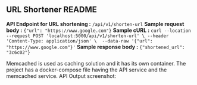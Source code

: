 ## URL Shortener README


**API Endpoint for URL shortening :** `/api/v1/shorten-url`
**Sample request body :** `{"url": "https://www.google.com"}`
**Sample cURL :** `curl --location --request POST 'localhost:5000/api/v1/shorten-url' \
--header 'Content-Type: application/json' \ 
--data-raw '{"url": "https://www.google.com"}'`
**Sample response body :** `{"shortened_url": "3c6c02"}`


Memcached is used as caching solution and it has its own container.
The project has a docker-compose file having the API service and the memcached service.
API Output screenshot: